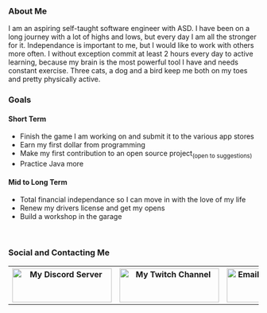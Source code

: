 <H3>About Me</h3>
<p>I am an aspiring self-taught software engineer with ASD. I have been on a long journey with a lot of highs and lows, but every day I am all the stronger for it. Independance is important to me, but I would like to work with others more often. I without exception commit at least 2 hours every day to active learning, because my brain is the most powerful tool I have and needs constant exercise. Three cats, a dog and a bird keep me both on my toes and pretty physically active.</p>
<h3>Goals</h3>
<h4>Short Term</h4>
<ul>
  <li>Finish the game I am working on and submit it to the various app stores</li>
  <li>Earn my first dollar from programming</li>
  <li>Make my first contribution to an open source project<sub>(open to suggestions)</sub></li>
  <li>Practice Java more</li>
</ul>
<h4>Mid to Long Term</h4>
<ul>
  <li>Total financial independance so I can move in with the love of my life</li>
  <li>Renew my drivers license and get my opens</i>
  <li>Build a workshop in the garage</li>
</ul>
<br>
<h3>Social and Contacting Me</h3>
<table><tr>
  <th><a href="https://discord.com/invite/EEHg3tJ"><img src="https://discord.com/assets/fc0b01fe10a0b8c602fb0106d8189d9b.png" target="_blank" alt="My Discord Server" width=200 height=68></a></th>
  <th><a href="https://www.twitch.tv/thekeymash"><img src="https://uploads-ssl.webflow.com/5ec93a792b50b6ab9b0bc74f/5ed373c697a20a0add8c26b8_twitch_-%20logo-300x104.png" alt="My Twitch Channel" target="_blank" width=200 height=68></a></th>
  <th><a href="mailto:alex.steane@live.com.au"><img src="https://www.jing.fm/clipimg/detail/97-977363_email-clipart-blue-email-email-icon-blue-svg.png" alt="Email Me" width=100 height=68></a></th>
  </tr></table>
<!--
**Keymash/Keymash** is a ✨ _special_ ✨ repository because its `README.md` (this file) appears on your GitHub profile.

Here are some ideas to get you started:

- 🔭 I’m currently working on ...
- 🌱 I’m currently learning ...
- 👯 I’m looking to collaborate on ...
- 🤔 I’m looking for help with ...
- 💬 Ask me about ...
- 📫 How to reach me: ...
- 😄 Pronouns: ...
- ⚡ Fun fact: ...
-->
